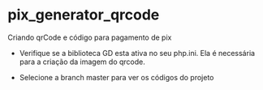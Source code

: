 # pix_generator_qrcode
Criando qrCode e código para pagamento de pix

* Verifique se a biblioteca GD esta ativa no seu php.ini. Ela é necessária para a criação da imagem do qrcode.

* Selecione a branch master para ver os códigos do projeto
